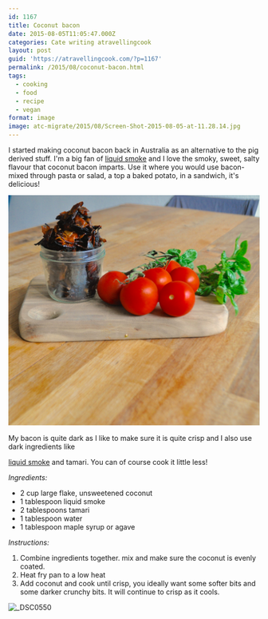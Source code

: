 ```yaml
---
id: 1167
title: Coconut bacon
date: 2015-08-05T11:05:47.000Z
categories: Cate writing atravellingcook
layout: post
guid: 'https://atravellingcook.com/?p=1167'
permalink: /2015/08/coconut-bacon.html
tags:
  - cooking
  - food
  - recipe
  - vegan
format: image
image: atc-migrate/2015/08/Screen-Shot-2015-08-05-at-11.28.14.jpg
---
```


I started making coconut bacon back in Australia as an alternative to the pig derived stuff. I'm a big fan of [liquid smoke](https://atravellingcook.com/2015/01/vegan-ingredients-resource-list.html) and I love the smoky, sweet, salty flavour that coconut bacon imparts. Use it where you would use bacon- mixed through pasta or salad, a top a baked potato, in a sandwich, it's delicious!

![](/images/atc-migrate/2015/08/DSC0550.jpg)

My bacon is quite dark as I like to make sure it is quite crisp and I also use dark ingredients like

[liquid smoke](https://atravellingcook.com/2015/01/vegan-ingredients-resource-list.html) and tamari. You can of course cook it little less!

_Ingredients:_

-   2 cup large flake, unsweetened coconut
-   1 tablespoon liquid smoke
-   2 tablespoons tamari
-   1 tablespoon water
-   1 tablespoon maple syrup or agave

_Instructions:_

1.  Combine ingredients together. mix and make sure the coconut is evenly coated.
2.  Heat fry pan to a low heat
3.  Add coconut and cook until crisp, you ideally want some softer bits and some darker crunchy bits. It will continue to crisp as it cools.

![_DSC0550](/images/atc-migrate/2015/08/DSC0550-1024x936.jpg)
